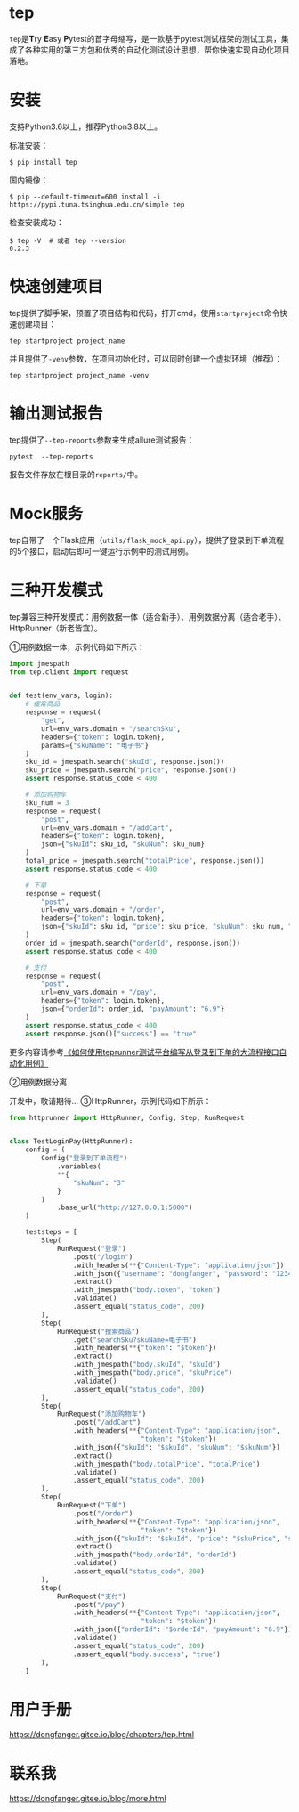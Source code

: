 # tep

`tep`是**T**ry **E**asy **P**ytest的首字母缩写，是一款基于pytest测试框架的测试工具，集成了各种实用的第三方包和优秀的自动化测试设计思想，帮你快速实现自动化项目落地。

# 安装

支持Python3.6以上，推荐Python3.8以上。

标准安装：

```
$ pip install tep
```

国内镜像：

```
$ pip --default-timeout=600 install -i https://pypi.tuna.tsinghua.edu.cn/simple tep
```

检查安装成功：

```
$ tep -V  # 或者 tep --version
0.2.3
```

# 快速创建项目

tep提供了脚手架，预置了项目结构和代码，打开cmd，使用`startproject`命令快速创建项目：

```
tep startproject project_name
```

并且提供了`-venv`参数，在项目初始化时，可以同时创建一个虚拟环境（推荐）：

```
tep startproject project_name -venv
```

# 输出测试报告

tep提供了`--tep-reports`参数来生成allure测试报告：

```
pytest  --tep-reports
```

报告文件存放在根目录的`reports/`中。

# Mock服务

tep自带了一个Flask应用（`utils/flask_mock_api.py`），提供了登录到下单流程的5个接口，启动后即可一键运行示例中的测试用例。

# 三种开发模式

tep兼容三种开发模式：用例数据一体（适合新手）、用例数据分离（适合老手）、HttpRunner（新老皆宜）。

①用例数据一体，示例代码如下所示：

```python
import jmespath
from tep.client import request


def test(env_vars, login):
    # 搜索商品
    response = request(
        "get",
        url=env_vars.domain + "/searchSku",
        headers={"token": login.token},
        params={"skuName": "电子书"}
    )
    sku_id = jmespath.search("skuId", response.json())
    sku_price = jmespath.search("price", response.json())
    assert response.status_code < 400

    # 添加购物车
    sku_num = 3
    response = request(
        "post",
        url=env_vars.domain + "/addCart",
        headers={"token": login.token},
        json={"skuId": sku_id, "skuNum": sku_num}
    )
    total_price = jmespath.search("totalPrice", response.json())
    assert response.status_code < 400

    # 下单
    response = request(
        "post",
        url=env_vars.domain + "/order",
        headers={"token": login.token},
        json={"skuId": sku_id, "price": sku_price, "skuNum": sku_num, "totalPrice": total_price}
    )
    order_id = jmespath.search("orderId", response.json())
    assert response.status_code < 400

    # 支付
    response = request(
        "post",
        url=env_vars.domain + "/pay",
        headers={"token": login.token},
        json={"orderId": order_id, "payAmount": "6.9"}
    )
    assert response.status_code < 400
    assert response.json()["success"] == "true"

```

更多内容请参考[《如何使用teprunner测试平台编写从登录到下单的大流程接口自动化用例》](https://dongfanger.gitee.io/blog/teprunner/012-%E5%A6%82%E4%BD%95%E4%BD%BF%E7%94%A8teprunner%E6%B5%8B%E8%AF%95%E5%B9%B3%E5%8F%B0%E7%BC%96%E5%86%99%E4%BB%8E%E7%99%BB%E5%BD%95%E5%88%B0%E4%B8%8B%E5%8D%95%E7%9A%84%E5%A4%A7%E6%B5%81%E7%A8%8B%E6%8E%A5%E5%8F%A3%E8%87%AA%E5%8A%A8%E5%8C%96%E7%94%A8%E4%BE%8B.html)

②用例数据分离

开发中，敬请期待...
③HttpRunner，示例代码如下所示：

```python
from httprunner import HttpRunner, Config, Step, RunRequest


class TestLoginPay(HttpRunner):
    config = (
        Config("登录到下单流程")
            .variables(
            **{
                "skuNum": "3"
            }
        )
            .base_url("http://127.0.0.1:5000")
    )

    teststeps = [
        Step(
            RunRequest("登录")
                .post("/login")
                .with_headers(**{"Content-Type": "application/json"})
                .with_json({"username": "dongfanger", "password": "123456"})
                .extract()
                .with_jmespath("body.token", "token")
                .validate()
                .assert_equal("status_code", 200)
        ),
        Step(
            RunRequest("搜索商品")
                .get("searchSku?skuName=电子书")
                .with_headers(**{"token": "$token"})
                .extract()
                .with_jmespath("body.skuId", "skuId")
                .with_jmespath("body.price", "skuPrice")
                .validate()
                .assert_equal("status_code", 200)
        ),
        Step(
            RunRequest("添加购物车")
                .post("/addCart")
                .with_headers(**{"Content-Type": "application/json",
                                 "token": "$token"})
                .with_json({"skuId": "$skuId", "skuNum": "$skuNum"})
                .extract()
                .with_jmespath("body.totalPrice", "totalPrice")
                .validate()
                .assert_equal("status_code", 200)
        ),
        Step(
            RunRequest("下单")
                .post("/order")
                .with_headers(**{"Content-Type": "application/json",
                                 "token": "$token"})
                .with_json({"skuId": "$skuId", "price": "$skuPrice", "skuNum": "$skuNum", "totalPrice": "$totalPrice"})
                .extract()
                .with_jmespath("body.orderId", "orderId")
                .validate()
                .assert_equal("status_code", 200)
        ),
        Step(
            RunRequest("支付")
                .post("/pay")
                .with_headers(**{"Content-Type": "application/json",
                                 "token": "$token"})
                .with_json({"orderId": "$orderId", "payAmount": "6.9"})
                .validate()
                .assert_equal("status_code", 200)
                .assert_equal("body.success", "true")
        ),
    ]
```

# 用户手册

https://dongfanger.gitee.io/blog/chapters/tep.html

# 联系我

https://dongfanger.gitee.io/blog/more.html


